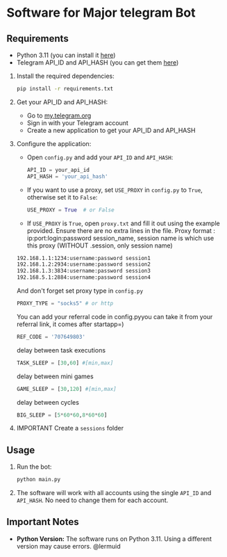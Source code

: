 
# Software for Major telegram Bot

## Requirements
- Python 3.11 (you can install it [here](https://www.python.org/downloads/release/python-3110/))
- Telegram API_ID and API_HASH (you can get them [here](https://my.telegram.org/auth?to=apps))



1. Install the required dependencies:
   ```bash
   pip install -r requirements.txt
   ```

2. Get your API_ID and API_HASH:
   - Go to [my.telegram.org](https://my.telegram.org/auth?to=apps)
   - Sign in with your Telegram account
   - Create a new application to get your API_ID and API_HASH

3. Configure the application:
   - Open `config.py` and add your `API_ID` and `API_HASH`:
     ```python
     API_ID = your_api_id
     API_HASH = 'your_api_hash'
     ```

   - If you want to use a proxy, set `USE_PROXY` in `config.py` to `True`, otherwise set it to `False`:
     ```python
     USE_PROXY = True  # or False
     ```

   - If `USE_PROXY` is `True`, open `proxy.txt` and fill it out using the example provided. Ensure there are no extra lines in the file.
   Proxy format : ip:port:login:password session_name, session name is which use this proxy (WITHOUT .session, only session name)
   ```txt
   192.168.1.1:1234:username:password session1
   192.168.1.2:2934:username:password session2
   192.168.1.3:3834:username:password session3
   192.168.5.1:2884:username:password session4
   ```
   And don't forget set proxy type in `config.py`
   ```python
   PROXY_TYPE = "socks5" # or http
   ```
   You can add your referral code in config.pyyou can take it from your referral link, it comes after startapp=)
   ```python
   REF_CODE = '707649803'
   ```

   delay between task executions
   ```python
   TASK_SLEEP = [30,60] #[min,max]
   ```

   delay between mini games
   ```python
   GAME_SLEEP = [30,120] #[min,max]
   ```
  
   delay between cycles
   ```python
   BIG_SLEEP = [5*60*60,8*60*60]
   ```
5. IMPORTANT Create a `sessions` folder



## Usage

1. Run the bot:
   ```bash
   python main.py
   ```

2. The software will work with all accounts using the single `API_ID` and `API_HASH`. No need to change them for each account.

## Important Notes

- **Python Version:** The software runs on Python 3.11. Using a different version may cause errors.
@lermuid